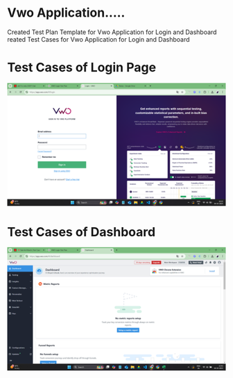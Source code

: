 # Vwo Application.....
Created Test Plan Template for Vwo Application for Login and Dashboard reated Test Cases for Vwo Application for Login and Dashboard

# Test Cases of Login Page
![Screenshot (14)](https://github.com/Divyaniurkude2/SoftwareTesting11x/blob/main/Screenshot%20(14).png)

# Test Cases of Dashboard 
![Screenshot (17)](https://github.com/Divyaniurkude2/SoftwareTesting11x/blob/main/Screenshot%20(17).png)

